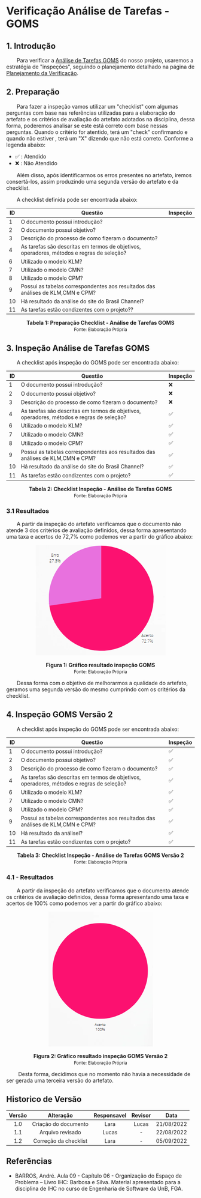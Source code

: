 # Verificação Análise de Tarefas - GOMS

## 1. Introdução

&emsp;&emsp;Para verificar a [Análise de Tarefas GOMS](../../analiseRequisitos/AnaliseDeTarefas/analiseTarefa_Goms.md) do nosso projeto, usaremos a estratégia de "inspeções", seguindo o planejamento detalhado na página de [Planejamento da Verificação](../verificacao/planejamento.md).

## 2. Preparação

&emsp;&emsp;Para fazer a inspeção vamos utilizar um "checklist" com algumas perguntas com base nas referências utilizadas para a elaboração do artefato e os critérios de avaliação do artefato adotados na disciplina, dessa forma, poderemos analisar se este está correto com base nessas perguntas. Quando o critério for atentido, terá um "check" confirmando e quando não estiver , terá um "X" dizendo que não está correto. Conforme a legenda abaixo:

- ✅ : Atendido
- ❌ : Não Atendido

&emsp;&emsp;Além disso, após identificarmos os erros presentes no artefato, iremos consertá-los, assim produzindo uma segunda versão do artefato e da checklist.

&emsp;&emsp;A checklist definida pode ser encontrada abaixo:

<center>

|ID|Questão| Inspeção |
|-----------|-------------|-------------|
| 1  |  O documento possui introdução? |  |
| 2  |  O documento possui objetivo? |  |
| 3  |  Descrição do processo de como fizeram o documento? |  |
| 4  |  As tarefas são descritas em termos de objetivos, operadores, métodos e regras de seleção? |  |
| 6  |  Utilizado o modelo KLM? |  |
| 7  |  Utilizado o modelo CMN? |  |
| 8  |  Utilizado o modelo CPM? |  |
| 9  |  Possui as tabelas correspondentes aos resultados das análises de KLM,CMN e CPM? |  |
| 10 |  Há resultado da análise do site do Brasil Channel? |  |
| 11 |  As tarefas estão condizentes com o projeto?? |  |

</center>

<figcaption align='center'>
    <b>Tabela 1: Preparação Checklist - Análise de Tarefas GOMS </b>
    <br><small> Fonte: Elaboração Própria</small>
</figcaption>

## 3. Inspeção Análise de Tarefas GOMS

&emsp;&emsp;A checklist após inspeção do GOMS pode ser encontrada abaixo:

<center>

|ID|Questão| Inspeção |
|-----------|-------------|-------------|
| 1  |  O documento possui introdução? | ❌ |
| 2  |  O documento possui objetivo? | ❌ |
| 3  |  Descrição do processo de como fizeram o documento? | ❌ |
| 4  |  As tarefas são descritas em termos de objetivos, operadores, métodos e regras de seleção? | ✅ |
| 6  |  Utilizado o modelo KLM? | ✅ |
| 7  |  Utilizado o modelo CMN? | ✅ |
| 8  |  Utilizado o modelo CPM? | ✅ |
| 9  |  Possui as tabelas correspondentes aos resultados das análises de KLM,CMN e CPM? | ✅ |
| 10 |  Há resultado da análise do site do Brasil Channel? | ✅ |
| 11 |  As tarefas estão condizentes com o projeto? | ✅ |

</center>

<figcaption align='center'>
    <b>Tabela 2: Checklist Inspeção - Análise de Tarefas GOMS </b>
    <br><small> Fonte: Elaboração Própria</small>
</figcaption>

### 3.1 Resultados

&emsp;&emsp;A partir da inspeção do artefato verificamos que o documento não atende 3 dos critérios de avaliação definidos, dessa forma apresentando uma taxa e acertos de 72,7% como podemos ver a partir do gráfico abaixo:

<center>

![Grafico](../../assets/graficosVerificacao/grafico1_goms.png)

</center>

<figcaption align='center'>
    <b>Figura 1: Gráfico resultado inspeção GOMS </b>
    <br><small> Fonte: Elaboração Própria </small>
</figcaption>

&emsp;&emsp;Dessa forma com o objetivo de melhorarmos a qualidade do artefato, geramos uma segunda versão do mesmo cumprindo com os critérios da checklist.

## 4. Inspeção GOMS Versão 2

&emsp;&emsp;A checklist após inspeção do GOMS pode ser encontrada abaixo:

<center>

|ID|Questão| Inspeção |
|-----------|-------------|-------------|
| 1  |  O documento possui introdução? | ✅ |
| 2  |  O documento possui objetivo? | ✅ |
| 3  |  Descrição do processo de como fizeram o documento? | ✅ |
| 4  |  As tarefas são descritas em termos de objetivos, operadores, métodos e regras de seleção? | ✅ |
| 6  |  Utilizado o modelo KLM? | ✅ |
| 7  |  Utilizado o modelo CMN? | ✅ |
| 8  |  Utilizado o modelo CPM? | ✅ |
| 9  |  Possui as tabelas correspondentes aos resultados das análises de KLM,CMN e CPM? | ✅ |
| 10  |  Há resultado da análisel? | ✅ |
| 11 |  As tarefas estão condizentes com o projeto? | ✅ |

</center>

<figcaption align='center'>
    <b>Tabela 3: Checklist Inspeção - Análise de Tarefas GOMS Versão 2 </b>
    <br><small> Fonte: Elaboração Própria</small>
</figcaption>

### 4.1 - Resultados

&emsp;&emsp;A partir da inspeção do artefato verificamos que o documento atende os critérios de avaliação definidos, dessa forma apresentando uma taxa e acertos de 100% como podemos ver a partir do gráfico abaixo:

<center>

![Grafico](../../assets/graficosVerificacao/grafico2_goms.png)

</center>

<figcaption align='center'>
    <b>Figura 2: Gráfico resultado inspeção GOMS Versão 2 </b>
    <br><small> Fonte: Elaboração Própria </small>
</figcaption>

&emsp;&emsp; Desta forma, decidimos que no momento não havia a necessidade de ser gerada uma terceira versão do artefato.

## Historico de Versão 

|    Versão    | Alteração| Responsavel        | Revisor     | Data
| :--------: | :----: | :------------------: | :-------------: |:----:|
| 1.0 | Criação do documento | Lara | Lucas | 21/08/2022 |
| 1.1 | Arquivo revisado | Lucas | - | 22/08/2022 |
| 1.2 | Correção da checklist | Lara | - | 05/09/2022 |

## Referências

- BARROS, André. Aula 09 - Capítulo 06 - Organização do Espaço de Problema – Livro IHC: Barbosa e Silva. Material apresentado para a disciplina de IHC no curso de Engenharia de Software da UnB, FGA.

